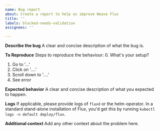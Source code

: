```yaml
---
name: Bug report
about: Create a report to help us improve Weave Flux
title: ''
labels: blocked-needs-validation
assignees: ''

---
```


**Describe the bug**
A clear and concise description of what the bug is.

**To Reproduce**
Steps to reproduce the behaviour:
0. What's your setup?
1. Go to '...'
2. Click on '....'
3. Scroll down to '....'
4. See error

**Expected behavior**
A clear and concise description of what you expected to happen.

**Logs**
If applicable, please provide logs of `fluxd` or the helm-operator. In a standard stand-alone installation of Flux, you'd get this by running `kubectl logs -n default deploy/flux`.

**Additional context**
Add any other context about the problem here.
